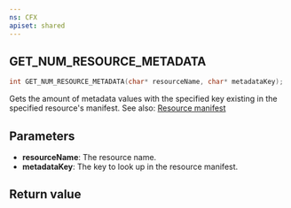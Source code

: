 ```yaml
---
ns: CFX
apiset: shared
---
```

## GET_NUM_RESOURCE_METADATA

```c
int GET_NUM_RESOURCE_METADATA(char* resourceName, char* metadataKey);
```

Gets the amount of metadata values with the specified key existing in the specified resource's manifest.
See also: [Resource manifest](https://wiki.fivem.net/wiki/Resource_manifest)

## Parameters
* **resourceName**: The resource name.
* **metadataKey**: The key to look up in the resource manifest.

## Return value
